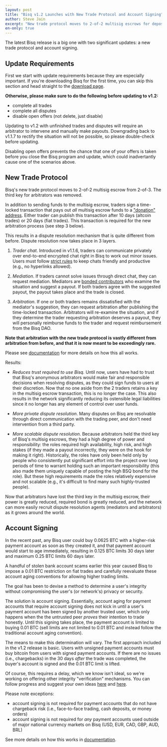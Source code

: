 ```yaml
---
layout: post
title: "Bisq v1.2 Launches with New Trade Protocol and Account Signing"
author: Steve Jain
excerpt: "New trade protocol moves to 2-of-2 multisig escrows for deposit funds, overhauls dispute resolution to be more private and scalable, and implements account signing to remove 0.01 BTC trade limits. <br><br>"
en-only: true
---
```


The latest Bisq release is a big one with two significant updates: a new trade protocol and account signing.

## Update Requirements

First we start with update requirements because they are especially important. If you're downloading Bisq for the first time, you can skip this section and head straight to the [download page](https://bisq.network/downloads/).

**Otherwise, please make sure to do the following before updating to v1.2:**

* complete all trades
* complete all disputes
* disable open offers (not delete, just disable)

Updating to v1.2 with unfinished trades and disputes will require an arbitrator to intervene and manually make payouts. Downgrading back to v1.1.7 to rectify the situation will not be possible, so please double-check before updating.

Disabling open offers prevents the chance that one of your offers is taken before you close the Bisq program and update, which could inadvertantly cause one of the scenarios above.

## New Trade Protocol

Bisq's new trade protocol moves to 2-of-2 multisig escrow from 2-of-3. The third key for arbitrators was removed.

In addition to sending funds to the multisig escrow, traders sign a time-locked transaction that pays out _all_ multisig escrow funds to a ["donation" address](https://github.com/bisq-network/roles/issues/80). Either trader can publish this transaction after 10 days (altcoin trades) or 20 days (fiat trades). This transaction is required for the new arbitration process (see step 3 below).

This results in a dispute resolution mechanism that is quite different from before. Dispute resolution now takes place in 3 layers.

1. _Trader chat_. Introduced in v1.1.6, traders can communicate privately over end-to-end encrypted chat right in Bisq to work out minor issues. Users must follow [strict rules](https://docs.bisq.network/trading-rules#trader-chat) to keep chats friendly and productive (e.g., no hyperlinks allowed).

2. _Mediation_. If traders cannot solve issues through direct chat, they can request mediation. Mediators are [bonded contributors](https://github.com/bisq-network/roles/issues/83) who examine the situation and suggest a payout. If both traders agree with the suggested payout, the payout takes place and the trade is closed.

3. _Arbitration_. If one or both traders remains dissatisfied with the mediator's suggestion, they can request arbitration after publishing the time-locked transaction. Arbitrators will re-examine the situation, and if they determine the trader requesting arbitration deserves a payout, they will personally reimburse funds to the trader and request reimbursement from the Bisq DAO.

**Note that arbitration with the new trade protocol is vastly different from arbitration from before, and that it is now meant to be exceedingly rare.**

Please see [documentation](https://docs.bisq.network/trading-rules) for more details on how this all works.

Results:

* _Reduces trust required to use Bisq._ Until now, users have had to trust that Bisq's anonymous arbitrators would make fair and responsible decisions when resolving disputes, as they could sign funds to users at their discretion. Now that no one aside from the 2 traders retains a key in the multisig escrow transaction, this is no longer the case. This also results in the network significantly reducing its ostensible legal liabilities since it no longer has any element of control over user funds.

* _More private dispute resolution_. Many disputes on Bisq are resolvable through direct communication with the trading peer, and don't need intervention from a third party.

* _More scalable dispute resolution_. Because arbitrators held the third key of Bisq's multisig escrows, they had a high degree of power and responsibility: the roles required high availability, high risk, and high stakes (if they made a payout incorrectly, they were on the hook for making it right). Historically, the roles have only been held only by people who consistently put significant effort into the project over long periods of time to warrant holding such an important responsibility (this also made them uniquely capable of posting the high BSQ bond for the role). But these high requirements made the roles relatively expensive and not scalable (e.g., it's difficult to find many such highly-trusted people).

Now that arbitrators have lost the third key in the multisig escrow, their power is greatly reduced, required bond is greatly reduced, and the network can more easily recruit dispute resolution agents (mediators and arbitrators) as it grows around the world.

## Account Signing

In the recent past, any Bisq user could buy 0.0625 BTC with a higher-risk payment account as soon as they created it, and that payment account would start to age immediately, resulting in 0.125 BTC limits 30 days later and maximum 0.25 BTC limits 60 days later.

A handful of stolen bank account scams earlier this year caused Bisq to impose a 0.01 BTC restriction on fiat trades and carefully reevaluate these account aging conventions for allowing higher trading limits.

The goal has been to devise a method to determine a user's integrity without compromising the user's (or network's) privacy or security.

The solution is account signing. Essentially, account aging for payment accounts that require account signing does not kick in until a user's payment account has been signed by another trusted user, which only happens when the the untrusted peer _proves_ their intention to trade honestly. Until this signing takes place, the payment account is limited to buying 0.01 BTC (sell limits are not limited to 0.01 BTC and instead follow the traditional account aging convention).

The means to make this determination will vary. The first approach included in the v1.2 release is basic. Users with unsigned payment accounts must buy bitcoin from users with signed payment accounts. If there are no issues (i.e., chargebacks) in the 30 days _after_ the trade was completed, the buyer's account is signed and the 0.01 BTC limit is lifted.

Of course, this requires a delay, which we know isn't ideal, so we're working on offering other integrity "verification" mechanisms. You can follow progress and suggest your own ideas [here](https://github.com/bisq-network/proposals/issues/93) and [here](https://github.com/bisq-network/proposals/issues/83).

Please note exceptions:

* account signing is not required for payment accounts that do not have chargeback risk (i.e., face-to-face trading, cash deposits, or money orders)
* account signing is not required for _any_ payment accounts used outside of major national currency markets on Bisq (USD, EUR, CAD, GBP, AUD, BRL)

See more details on how this works in [documentation](https://docs.bisq.network/payment-methods#account-signing).
